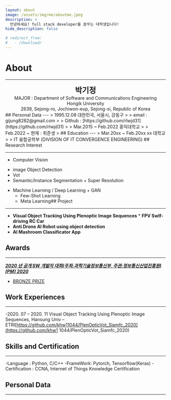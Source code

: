 ```yaml
---
layout: about
image: /assets/img/me/aboutme.jpeg
description: >
  안녕하세요! full stack developer를 꿈꾸는 대학생입니다!
hide_description: false

# redirect_from:
#   - /download/
---
```

<!-- # About -->


# About
<!--author-->

***
<center>
<span style="font-size:170%;font-weight:bold"> 박기정
</span>
</center>
<center>MAJOR : Department of Software and Communications Engineering</center>
<center>Hongik University</center>
<center>2639, Sejong-ro, Jochiwon-eup, Sejong-si, Republic of Korea</center>
## Personal Data
---
> 1995.12.08 대한민국, 서울시, 강동구 
>
> email : gijung8282@gmail.com
>
> Github : [https://github.com/rlwjd31](https://github.com/rlwjd31)
>
> Mar.2015 ~ Feb.2022 홍익대학교
>
> Feb.2022 ~ 현재 : 취준생 
> ## Education
---
> Mar.20xx ~ Feb.20xx xx 대학교
>
> IT 융합공학부 (DIVISION OF IT CONVERGENCE ENGINEERING)
## Research Interest
 
---
* Computer Vision
+ image Object Detection
+ Vot
+ Semantic/Instance Segmentation + Super Resolution
* Machine Learning / Deep Learning + GAN
    + Few-Shot Learning
    + Meta Learning## Project
---
* **Visual Object Tracking Using Plenoptic Image Sequences** * **FPV Swlf-driving RC Car**
* **Anti Drone AI Robot using object detection**
* **AI Mashroom Classificator App**
## Awards
---
[***2020 년 공개 SW 개발자 대회(주최:과학기술정보통신부, 주관:정보통신산업진흥원)[PM] 2020***](https://www.youtube.com/watch?v=ah9MZQ0PjMI&t=60s)
- [BRONZE PRIZE](https://blog.naver.com/khw11044/222152408161)</a>
## Work Experiences
---
-2020. 07 – 2020. 11
Visual Object Tracking Using Plenoptic Image Sequences, Hansung Univ – ETRI[https://github.com/khw11044/PlenOpticVot_Siamfc_2020](https://github.com/khw1 1044/PlenOpticVot_Siamfc_2020)
## Skills and Certification
---
-Language : Python, C/C++
-FrameWork: Pytorch, Tensorflow(Keras)
-Certification : CCNA, Internet of Things Knowledge Certification




## Personal Data
---
